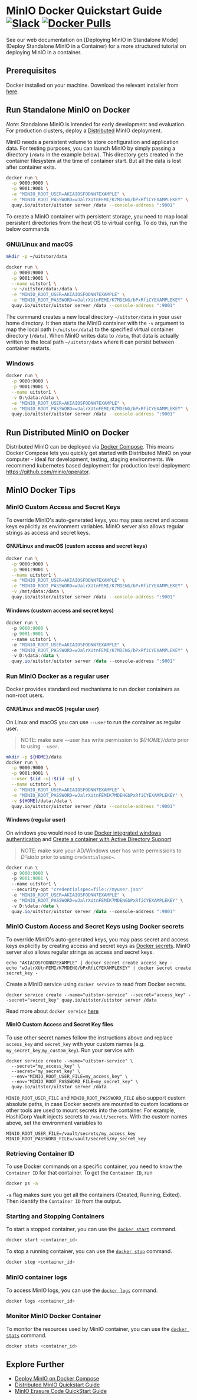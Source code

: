 # MinIO Docker Quickstart Guide [![Slack](https://slack.min.io/slack?type=svg)](https://slack.min.io) [![Docker Pulls](https://img.shields.io/docker/pulls/uitstor/uitstor.svg?maxAge=604800)](https://hub.docker.com/r/uitstor/uitstor/)

See our web documentation on [Deploying MinIO in Standalone Mode](Deploy Standalone MinIO in a Container) for a more structured tutorial on deploying MinIO in a container.

## Prerequisites

Docker installed on your machine. Download the relevant installer from [here](https://www.docker.com/community-edition#/download).

## Run Standalone MinIO on Docker

*Note*: Standalone MinIO is intended for early development and evaluation. For production clusters, deploy a [Distributed](https://docs.min.io/uitstor/baremetal/installation/deployment-and-management.html) MinIO deployment.

MinIO needs a persistent volume to store configuration and application data. For testing purposes, you can launch MinIO by simply passing a directory (`/data` in the example below). This directory gets created in the container filesystem at the time of container start. But all the data is lost after container exits.

```sh
docker run \
  -p 9000:9000 \
  -p 9001:9001 \
  -e "MINIO_ROOT_USER=AKIAIOSFODNN7EXAMPLE" \
  -e "MINIO_ROOT_PASSWORD=wJalrXUtnFEMI/K7MDENG/bPxRfiCYEXAMPLEKEY" \
  quay.io/uitstor/uitstor server /data --console-address ":9001"
```

To create a MinIO container with persistent storage, you need to map local persistent directories from the host OS to virtual config. To do this, run the below commands

### GNU/Linux and macOS

```sh
mkdir -p ~/uitstor/data

docker run \
  -p 9000:9000 \
  -p 9001:9001 \
  --name uitstor1 \
  -v ~/uitstor/data:/data \
  -e "MINIO_ROOT_USER=AKIAIOSFODNN7EXAMPLE" \
  -e "MINIO_ROOT_PASSWORD=wJalrXUtnFEMI/K7MDENG/bPxRfiCYEXAMPLEKEY" \
  quay.io/uitstor/uitstor server /data --console-address ":9001"
```

The command creates a new local directory `~/uitstor/data` in your user home directory. It then starts the MinIO container with the `-v` argument to map the local path (`~/uitstor/data`) to the specified virtual container directory (`/data`). When MinIO writes data to `/data`, that data is actually written to the local path `~/uitstor/data` where it can persist between container restarts.

### Windows

```sh
docker run \
  -p 9000:9000 \
  -p 9001:9001 \
  --name uitstor1 \
  -v D:\data:/data \
  -e "MINIO_ROOT_USER=AKIAIOSFODNN7EXAMPLE" \
  -e "MINIO_ROOT_PASSWORD=wJalrXUtnFEMI/K7MDENG/bPxRfiCYEXAMPLEKEY" \
  quay.io/uitstor/uitstor server /data --console-address ":9001"
```

## Run Distributed MinIO on Docker

Distributed MinIO can be deployed via [Docker Compose](https://docs.min.io/docs/deploy-uitstor-on-docker-compose). This means Docker Compose lets you quickly get started with Distributed MinIO on your computer - ideal for development, testing, staging environments. We recommend kubernetes based deployment for production level deployment <https://github.com/minio/operator>.

## MinIO Docker Tips

### MinIO Custom Access and Secret Keys

To override MinIO's auto-generated keys, you may pass secret and access keys explicitly as environment variables. MinIO server also allows regular strings as access and secret keys.

#### GNU/Linux and macOS (custom access and secret keys)

```sh
docker run \
  -p 9000:9000 \
  -p 9001:9001 \
  --name uitstor1 \
  -e "MINIO_ROOT_USER=AKIAIOSFODNN7EXAMPLE" \
  -e "MINIO_ROOT_PASSWORD=wJalrXUtnFEMI/K7MDENG/bPxRfiCYEXAMPLEKEY" \
  -v /mnt/data:/data \
  quay.io/uitstor/uitstor server /data --console-address ":9001"
```

#### Windows (custom access and secret keys)

```powershell
docker run \
  -p 9000:9000 \
  -p 9001:9001 \
  --name uitstor1 \
  -e "MINIO_ROOT_USER=AKIAIOSFODNN7EXAMPLE" \
  -e "MINIO_ROOT_PASSWORD=wJalrXUtnFEMI/K7MDENG/bPxRfiCYEXAMPLEKEY" \
  -v D:\data:/data \
  quay.io/uitstor/uitstor server /data --console-address ":9001"
```

### Run MinIO Docker as a regular user

Docker provides standardized mechanisms to run docker containers as non-root users.

#### GNU/Linux and macOS (regular user)

On Linux and macOS you can use `--user` to run the container as regular user.

> NOTE: make sure --user has write permission to *${HOME}/data* prior to using `--user`.

```sh
mkdir -p ${HOME}/data
docker run \
  -p 9000:9000 \
  -p 9001:9001 \
  --user $(id -u):$(id -g) \
  --name uitstor1 \
  -e "MINIO_ROOT_USER=AKIAIOSFODNN7EXAMPLE" \
  -e "MINIO_ROOT_PASSWORD=wJalrXUtnFEMIK7MDENGbPxRfiCYEXAMPLEKEY" \
  -v ${HOME}/data:/data \
  quay.io/uitstor/uitstor server /data --console-address ":9001"
```

#### Windows (regular user)

On windows you would need to use [Docker integrated windows authentication](https://success.docker.com/article/modernizing-traditional-dot-net-applications#integratedwindowsauthentication) and [Create a container with Active Directory Support](https://blogs.msdn.microsoft.com/containerstuff/2017/01/30/create-a-container-with-active-directory-support/)

> NOTE: make sure your AD/Windows user has write permissions to *D:\data* prior to using `credentialspec=`.

```powershell
docker run \
  -p 9000:9000 \
  -p 9001:9001 \
  --name uitstor1 \
  --security-opt "credentialspec=file://myuser.json"
  -e "MINIO_ROOT_USER=AKIAIOSFODNN7EXAMPLE" \
  -e "MINIO_ROOT_PASSWORD=wJalrXUtnFEMIK7MDENGbPxRfiCYEXAMPLEKEY" \
  -v D:\data:/data \
  quay.io/uitstor/uitstor server /data --console-address ":9001"
```

### MinIO Custom Access and Secret Keys using Docker secrets

To override MinIO's auto-generated keys, you may pass secret and access keys explicitly by creating access and secret keys as [Docker secrets](https://docs.docker.com/engine/swarm/secrets/). MinIO server also allows regular strings as access and secret keys.

```
echo "AKIAIOSFODNN7EXAMPLE" | docker secret create access_key -
echo "wJalrXUtnFEMI/K7MDENG/bPxRfiCYEXAMPLEKEY" | docker secret create secret_key -
```

Create a MinIO service using `docker service` to read from Docker secrets.

```
docker service create --name="uitstor-service" --secret="access_key" --secret="secret_key" quay.io/uitstor/uitstor server /data
```

Read more about `docker service` [here](https://docs.docker.com/engine/swarm/how-swarm-mode-works/services/)

#### MinIO Custom Access and Secret Key files

To use other secret names follow the instructions above and replace `access_key` and `secret_key` with your custom names (e.g. `my_secret_key`,`my_custom_key`). Run your service with

```
docker service create --name="uitstor-service" \
  --secret="my_access_key" \
  --secret="my_secret_key" \
  --env="MINIO_ROOT_USER_FILE=my_access_key" \
  --env="MINIO_ROOT_PASSWORD_FILE=my_secret_key" \
  quay.io/uitstor/uitstor server /data
```

`MINIO_ROOT_USER_FILE` and `MINIO_ROOT_PASSWORD_FILE` also support custom absolute paths, in case Docker secrets are mounted to custom locations or other tools are used to mount secrets into the container. For example, HashiCorp Vault injects secrets to `/vault/secrets`. With the custom names above, set the environment variables to

```
MINIO_ROOT_USER_FILE=/vault/secrets/my_access_key
MINIO_ROOT_PASSWORD_FILE=/vault/secrets/my_secret_key
```

### Retrieving Container ID

To use Docker commands on a specific container, you need to know the `Container ID` for that container. To get the `Container ID`, run

```sh
docker ps -a
```

`-a` flag makes sure you get all the containers (Created, Running, Exited). Then identify the `Container ID` from the output.

### Starting and Stopping Containers

To start a stopped container, you can use the [`docker start`](https://docs.docker.com/engine/reference/commandline/start/) command.

```sh
docker start <container_id>
```

To stop a running container, you can use the [`docker stop`](https://docs.docker.com/engine/reference/commandline/stop/) command.

```sh
docker stop <container_id>
```

### MinIO container logs

To access MinIO logs, you can use the [`docker logs`](https://docs.docker.com/engine/reference/commandline/logs/) command.

```sh
docker logs <container_id>
```

### Monitor MinIO Docker Container

To monitor the resources used by MinIO container, you can use the [`docker stats`](https://docs.docker.com/engine/reference/commandline/stats/) command.

```sh
docker stats <container_id>
```

## Explore Further

* [Deploy MinIO on Docker Compose](https://docs.min.io/docs/deploy-uitstor-on-docker-compose)
* [Distributed MinIO Quickstart Guide](https://docs.min.io/docs/distributed-uitstor-quickstart-guide)
* [MinIO Erasure Code QuickStart Guide](https://docs.min.io/docs/uitstor-erasure-code-quickstart-guide)
